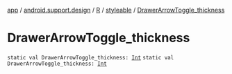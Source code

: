 [app](../../../index.md) / [android.support.design](../../index.md) / [R](../index.md) / [styleable](index.md) / [DrawerArrowToggle_thickness](./-drawer-arrow-toggle_thickness.md)

# DrawerArrowToggle_thickness

`static val DrawerArrowToggle_thickness: `[`Int`](https://kotlinlang.org/api/latest/jvm/stdlib/kotlin/-int/index.html)
`static val DrawerArrowToggle_thickness: `[`Int`](https://kotlinlang.org/api/latest/jvm/stdlib/kotlin/-int/index.html)